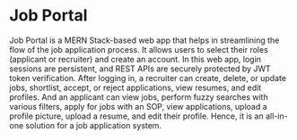 # Job Portal

Job Portal is a MERN Stack-based web app that helps in streamlining the flow of the job application process. It allows users to select their roles (applicant or recruiter) and create an account. In this web app, login sessions are persistent, and REST APIs are securely protected by JWT token verification. After logging in, a recruiter can create, delete, or update jobs, shortlist, accept, or reject applications, view resumes, and edit profiles. And an applicant can view jobs, perform fuzzy searches with various filters, apply for jobs with an SOP, view applications, upload a profile picture, upload a resume, and edit their profile. Hence, it is an all-in-one solution for a job application system.
